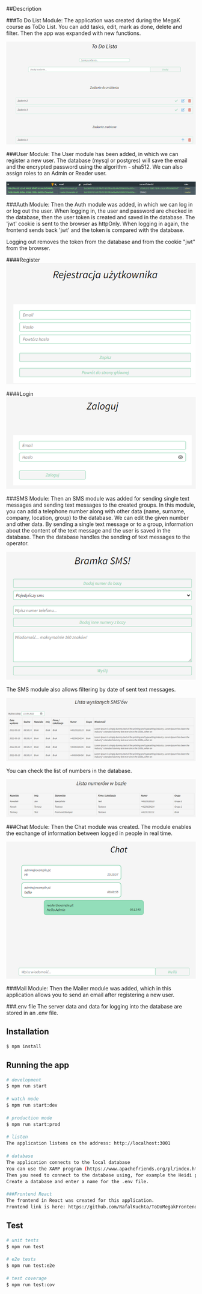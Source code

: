 ##Description

###To Do List Module:
The application was created during the MegaK course as ToDo List.
You can add tasks, edit, mark as done, delete and filter.
Then the app was expanded with new functions.

![img_2.png](img_2.png)

###User Module:
The User module has been added, in which we can register a new user. The database (mysql or postgres) will save the email and the encrypted password using the algorithm - sha512.
We can also assign roles to an Admin or Reader user.

![img.png](img.png)


###Auth Module:
Then the Auth module was added, in which we can log in or log out the user.
When logging in, the user and password are checked in the database, then the user token is created and saved in the database.
The 'jwt' cookie is sent to the browser as httpOnly.
When logging in again, the frontend sends back 'jwt' and the token is compared with the database.

Logging out removes the token from the database and from the cookie "jwt" from the browser.

####Register
![img_3.png](img_3.png)

####Login
![img_4.png](img_4.png)

###SMS Module:
Then an SMS module was added for sending single text messages and sending text messages to the created groups.
In this module, you can add a telephone number along with other data (name, surname, company, location, group) to the database. We can edit the given number and other data.
By sending a single text message or to a group, information about the content of the text message and the user is saved in the database. Then the database handles the sending of text messages to the operator.

![img_5.png](img_5.png)

The SMS module also allows filtering by date of sent text messages.

![img_7.png](img_7.png)

You can check the list of numbers in the database.

![img_8.png](img_8.png)

###Chat Module:
Then the Chat module was created.
The module enables the exchange of information between logged in people in real time.

![img_1.png](img_1.png)

###Mail Module:
Then the Mailer module was added, which in this application allows you to send an email after registering a new user.

###.env file
The server data and data for logging into the database are stored in an .env file.

## Installation

```bash
$ npm install
```

## Running the app

```bash
# development
$ npm run start

# watch mode
$ npm run start:dev

# production mode
$ npm run start:prod

# listen
The application listens on the address: http://localhost:3001

# database
The application connects to the local database 
You can use the XAMP program (https://www.apachefriends.org/pl/index.html). 
Then you need to connect to the database using, for example the Heidi program (https://www.heidisql.com/download.php).
Create a database and enter a name for the .env file.

###Frontend React
The frontend in React was created for this application.
Frontend link is here: https://github.com/RafalKuchta/ToDoMegakFrontend-React-NestJs

```

## Test

```bash
# unit tests
$ npm run test

# e2e tests
$ npm run test:e2e

# test coverage
$ npm run test:cov
```